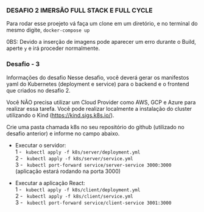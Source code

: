 ### DESAFIO 2 IMERSÃO FULL STACK E FULL CYCLE

Para rodar esse proejeto vá faça um clone em um diretório, e no terminal do mesmo digite,
 `docker-compose up`

0BS: Devido a inserção de imagens pode aparecer um erro durante o Build, aperte `y` e irá proceder normalmente.

### Desafio - 3 

Informações do desafio
Nesse desafio, você deverá gerar os manifestos yaml do Kubernetes (deployment e service) para o backend e o frontend que criados no desafio 2.


Você NÃO precisa utilizar um Cloud Provider como AWS, GCP e Azure para realizar essa tarefa. Você pode realizar localmente a instalação do cluster utilizando o Kind (https://kind.sigs.k8s.io/).


Crie uma pasta chamada k8s no seu repositório do github (utilizado no desafio anterior) e informe no campo abaixo.

- Executar o servidor: </br>
1 - ` kubectl apply -f k8s/server/deployment.yml` </br>
2 - ` kubectl apply -f k8s/server/service.yml` </br>
3 - ` kubectl port-forward service/server-service 3000:3000` (aplicação estará rodando na porta 3000) </br>

- Executar a aplicação React: </br>
1 - ` kubectl apply -f k8s/client/deployment.yml` </br>
2 - ` kubectl apply -f k8s/client/service.yml` </br>
3 - ` kubectl port-forward service/client-service 3001:3000` </br>
